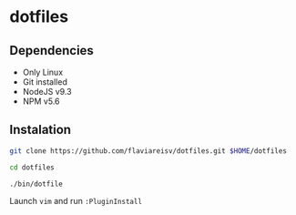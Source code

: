 # dotfiles

## Dependencies

+ Only Linux
+ Git installed
+ NodeJS v9.3
+ NPM v5.6

## Instalation

```bash
git clone https://github.com/flaviareisv/dotfiles.git $HOME/dotfiles

cd dotfiles

./bin/dotfile
```

Launch `vim` and run `:PluginInstall`
